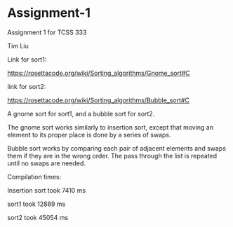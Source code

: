 # Assignment-1
Assignment 1 for TCSS 333

Tim Liu


Link for sort1: 

https://rosettacode.org/wiki/Sorting_algorithms/Gnome_sort#C


link for sort2:

https://rosettacode.org/wiki/Sorting_algorithms/Bubble_sort#C


A gnome sort for sort1, and a bubble sort for sort2.


The gnome sort works similarly to insertion sort, except that moving an element to its proper place is done by a series of swaps.


Bubble sort works by comparing each pair of adjacent elements and swaps them if they are in the wrong order. The pass through the list is repeated until no swaps are needed.


Compilation times:

Insertion sort took 7410 ms

sort1 took 12889 ms

sort2 took 45054 ms
